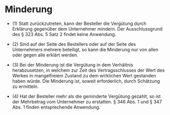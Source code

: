 # Minderung

- (1) Statt zurückzutreten, kann der Besteller die Vergütung durch Erklärung gegenüber dem Unternehmer mindern. Der Ausschlussgrund des § 323 Abs. 5 Satz 2 findet keine Anwendung.

- (2) Sind auf der Seite des Bestellers oder auf der Seite des Unternehmers mehrere beteiligt, so kann die Minderung nur von allen oder gegen alle erklärt werden.

- (3) Bei der Minderung ist die Vergütung in dem Verhältnis herabzusetzen, in welchem zur Zeit des Vertragsschlusses der Wert des Werkes in mangelfreiem Zustand zu dem wirklichen Wert gestanden haben würde. Die Minderung ist, soweit erforderlich, durch Schätzung zu ermitteln.

- (4) Hat der Besteller mehr als die geminderte Vergütung gezahlt, so ist der Mehrbetrag vom Unternehmer zu erstatten. § 346 Abs. 1 und § 347 Abs. 1 finden entsprechende Anwendung.

